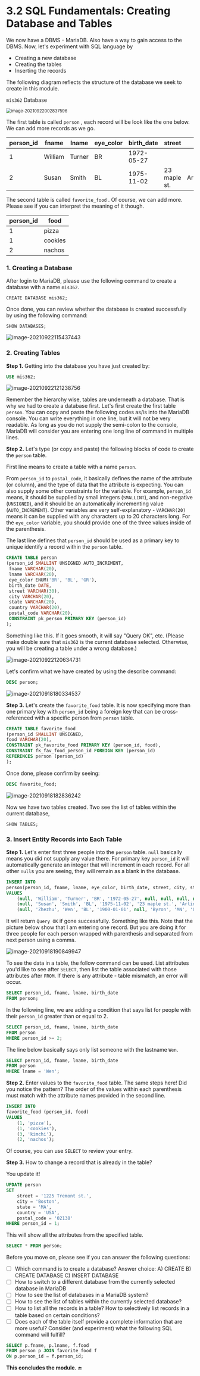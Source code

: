 # 3.2 SQL Fundamentals: Creating Database and Tables

We now have a DBMS - MariaDB. Also have a way to gain access to the DBMS. Now, let's experiment with SQL language by 

* Creating a new database 
* Creating the tables
* Inserting the records

The following diagram reflects the structure of the database we seek to create in this module. 

`mis362` Database

<img src="images/image-20210922002837596.png" alt="image-20210922002837596" style="zoom: 80%;" />

The first table is called `person` , each record will be look like the one below. We can add more records as we go. 

| person_id | fname   | lname  | eye_color | birth_date | street       | city      | state | country | postal_code |
| --------- | ------- | ------ | --------- | ---------- | ------------ | --------- | ----- | ------- | ----------- |
| 1         | William | Turner | BR        | 1972-05-27 |              |           |       |         |             |
| 2         | Susan   | Smith  | BL        | 1975-11-02 | 23 maple st. | Arlington | VA    | USA     | 20220       |

The second table is called `favorite_food` . Of course, we can add more. Please see if you can interpret the meaning of it though. 

| person_id | food    |
| --------- | ------- |
| 1         | pizza   |
| 1         | cookies |
| 2         | nachos  |

### 1. Creating a Database

After login to MariaDB, please use the following command to create a database with a name `mis362`. 

```mysql
CREATE DATABASE mis362;
```

Once done, you can review whether the database is created successfully by using the following command: 

``` mariadb
SHOW DATABASES;
```

![image-20210922115437443](images/image-20210922115437443.png)

### 2. Creating Tables

**Step 1.** Getting into the database you have just created by: 

```sql
USE mis362;
```

![image-20210922121238756](images/image-20210922121238756.png)

Remember the hierarchy wise, tables are underneath a database. That is why we had to create a database first. Let's first create the first table `person`. You can copy and paste the following codes as/is into the MariaDB console. You can write everything in one line, but it will not be very readable. As long as you do not supply the semi-colon to the console, MariaDB will consider you are entering one long line of command in multiple lines. 

**Step 2.** Let's type (or copy and paste) the following blocks of code to create the `person` table. 

First line means to create a table with a name `person`. 

From `person_id` to `postal_code`, it basically defines the name of the attribute (or column), and the type of data that the attribute is expecting. You can also supply some other constraints for the variable. For example, `person_id` means, it should be supplied by small integers (`SMALLINT`), and non-negative (`UNSIGNED`), and it should be an automatically incrementing value (`AUTO_INCREMENT`). Other variables are very self-explanatory - `VARCHAR(20)` means it can be supplied with any characters up to 20 characters long. For the `eye_color` variable, you should provide one of the three values inside of the parenthesis. 

The last line defines that `person_id` should be used as a primary key to unique identify a record within the `person` table. 

```sql
CREATE TABLE person
(person_id SMALLINT UNSIGNED AUTO_INCREMENT,
 fname VARCHAR(20),
 lname VARCHAR(20),
 eye_color ENUM('BR', 'BL', 'GR'),
 birth_date DATE,
 street VARCHAR(30),
 city VARCHAR(20),
 state VARCHAR(20),
 country VARCHAR(20),
 postal_code VARCHAR(20),
 CONSTRAINT pk_person PRIMARY KEY (person_id)
);
```

Something like this. If it goes smooth, it will say "Query OK", etc. (Please make double sure that `mis362` is the current database selected. Otherwise, you will be creating a table under a wrong database.) 

![image-20210922120634731](images/image-20210922120634731.png)

Let's confirm what we have created by using the describe command: 

```sql
DESC person;
```

![image-20210918180334537](./images/image-20210918180334537.png)



**Step 3.** Let's create the `favorite_food` table. It is now specifying more than one primary key with `person_id` being a foreign key that can be cross-referenced with a specific person from `person` table. 

```sql
CREATE TABLE favorite_food
(person_id SMALLINT UNSIGNED,
food VARCHAR(20),
CONSTRAINT pk_favorite_food PRIMARY KEY (person_id, food),
CONSTRAINT fk_fav_food_person_id FOREIGN KEY (person_id)
REFERENCES person (person_id)
);
```

Once done, please confirm by seeing: 

```sql
DESC favorite_food;
```

![image-20210918182836242](images/image-20210918182836242.png)

Now we have two tables created. Two see the list of tables within the current database, 

``` mariadb
SHOW TABLES;
```



### 3. Insert Entity Records into Each Table

**Step 1.** Let's enter first three people into the `person` table. `null` basically means you did not supply any value there. For primary key `person_id` it will automatically generate an integer that will increment in each record. For all other `null`s you are seeing, they will remain as a blank in the database. 

```sql
INSERT INTO 
person(person_id, fname, lname, eye_color, birth_date, street, city, state, country, postal_code)
VALUES
	(null, 'William', 'Turner', 'BR', '1972-05-27', null, null, null, null, null),
	(null, 'Susan', 'Smith', 'BL', '1975-11-02', '23 maple st.', 'Arlington', 'VA', 'USA', '20220'),
	(null, 'Zhezhu', 'Wen', 'BL', '1900-01-01', null, 'Byron', 'MN', 'USA', '55920');
```

It will return `Query OK` if gone successfully. Something like this. Note that the picture below show that I am entering one record. But you are doing it for three people for each person wrapped with parenthesis and separated from next person using a comma. 

![image-20210918190849947](images/image-20210918190849947.png)

To see the data in a table, the follow command can be used. List attributes you'd like to see after `SELECT`, then list the table associated with those attributes after `FROM`. If there is any attribute - table mismatch, an error will occur. 

```sql
SELECT person_id, fname, lname, birth_date 
FROM person;
```

In the following line, we are adding a condition that says list for people with their `person_id` greater than or equal to 2. 

```sql
SELECT person_id, fname, lname, birth_date 
FROM person
WHERE person_id >= 2;
```

The line below basically says only list someone with the lastname `Wen`. 

```sql
SELECT person_id, fname, lname, birth_date 
FROM person
WHERE lname = 'Wen';
```

**Step 2.** Enter values to the `favorite_food` table. The same steps here! Did you notice the pattern? The order of the values within each parenthesis must match with the attribute names provided in the second line. 

```sql
INSERT INTO 
favorite_food (person_id, food)
VALUES
	(1, 'pizza'),
	(1, 'cookies'),
	(3, 'kimchi'),
	(2, 'nachos');
```

Of course, you can use `SELECT` to review your entry. 



**Step 3.** How to change a record that is already in the table? 

You update it! 

```sql
UPDATE person
SET
	street = '1225 Tremont st.',
	city = 'Boston',
	state = 'MA',
	country = 'USA',
	postal_code = '02138'
WHERE person_id = 1;
```

This will show all the attributes from the specified table. 

```sql
SELECT * FROM person;
```



Before you move on, please see if you can answer the following questions: 

- [ ] Which command is to create a database? Answer choice: A) CREATE B) CREATE DATABASE C) INSERT DATABASE
- [ ] How to switch to a different database from the currently selected database in MariaDB
- [ ] How to see the list of databases in a MariaDB system? 
- [ ] How to see the list of tables within the currently selected database? 
- [ ] How to list all the records in a table? How to selectively list records in a table based on certain conditions? 
- [ ] Does each of the table itself provide a complete information that are more useful? Consider (and experiment) what the following SQL command will fulfill? 

```sql
SELECT p.fname, p.lname, f.food 
FROM person p JOIN favorite_food f
ON p.person_id = f.person_id; 
```

**This concludes the module.** :end:


